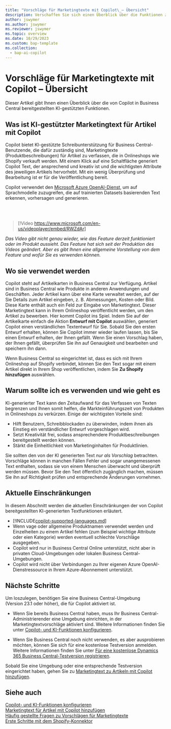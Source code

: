 ```yaml
---
title: "Vorschläge für Marketingtexte mit Copilot\_– Übersicht"
description: Verschaffen Sie sich einen Überblick über die Funktionen zur Generierung von KI-Inhalten in Business Central.
author: jswymer
ms.author: jswymer
ms.reviewer: jswymer
ms.topic: overview
ms.date: 10/29/2023
ms.custom: bap-template
ms.collection:
  - bap-ai-copilot
---
```

# <a name="marketing-text-suggestions-with-copilot-overview"></a>Vorschläge für Marketingtexte mit Copilot – Übersicht

<!--[!INCLUDE[ai-preview](includes/ai-preview.md)]-->

Dieser Artikel gibt Ihnen einen Überblick über die von Copilot in Business Central bereitgestellten KI-gestützten Funktionen.

## <a name="what-is-ai-powered-item-marketing-text-with-copilot"></a>Was ist KI-gestützter Marketingtext für Artikel mit Copilot

Copilot bietet KI-gestützte Schreibunterstützung für Business Central-Benutzende, die dafür zuständig sind, Marketingtexte (Produktbeschreibungen) für Artikel zu verfassen, die in Onlineshops wie Shopify verkauft werden. Mit einem Klick auf eine Schaltfläche generiert Copilot Text, der ansprechend und kreativ ist und die wichtigsten Attribute des jeweiligen Artikels hervorhebt. Mit ein wenig Überprüfung und Bearbeitung ist er für die Veröffentlichung bereit.

Copilot verwendet den [Microsoft Azure OpenAI-Dienst](/azure/cognitive-services/openai/overview), um auf Sprachmodelle zuzugreifen, die auf trainierten Datasets basierenden Text erkennen, vorhersagen und generieren.

<br><br>  

> [!Video https://www.microsoft.com/en-us/videoplayer/embed/RWZdAr]

*Das Video gibt nicht genau wieder, wie das Feature derzeit funktioniert oder im Produkt aussieht. Das Feature hat sich seit der Produktion des Videos geändert. Aber es gibt Ihnen eine allgemeine Vorstellung von dem Feature und wofür Sie es verwenden können.*
  
## <a name="where-its-used"></a>Wo sie verwendet werden

Copilot steht auf Artikelkarten in Business Central zur Verfügung. Artikel sind in Business Central wie Produkte in anderen Anwendungen und Geschäften. Jeder Artikel kann über eine Karte verwaltet werden, auf der Sie Details zum Artikel eingeben, z. B. Abmessungen, Kosten oder Bild. Diese Karte enthält auch ein Feld zur Eingabe von Marketingtext. Dieser Marketingtext kann in Ihrem Onlineshop veröffentlicht werden, um den Artikel zu bewerben. Hier kommt Copilot ins Spiel. Indem Sie auf der Artikelkarte einfach die Aktion **Entwurf mit Copilot** auswählen, generiert Copilot einen verständlichen Textentwurf für Sie. Sobald Sie den ersten Entwurf erhalten, können Sie Copilot immer wieder laufen lassen, bis Sie einen Entwurf erhalten, der Ihnen gefällt. Wenn Sie einen Vorschlag haben, der Ihnen gefällt, überprüfen Sie ihn auf Genauigkeit und bearbeiten und speichern ihn dann.

Wenn Business Central so eingerichtet ist, dass es sich mit Ihrem Onlineshop auf Shopify verbindet, können Sie den Text sogar mit einem Artikel direkt in Ihrem Shop veröffentlichen, indem Sie **Zu Shopify hinzufügen** auswählen.

## <a name="why-and-how-to-use-it"></a>Warum sollte ich es verwenden und wie geht es

KI-generierter Text kann den Zeitaufwand für das Verfassen von Texten begrenzen und Ihnen somit helfen, die Markteinführungszeit von Produkten in Onlineshops zu verkürzen. Einige der wichtigsten Vorteile sind:

- Hilft Benutzern, Schreibblockaden zu überwinden, indem ihnen als Einstieg ein verständlicher Entwurf vorgeschlagen wird.
- Setzt Kreativität frei, sodass ansprechendere Produktbeschreibungen bereitgestellt werden können.
- Stärkt die Einheitlichkeit von Marketinginhalten für Produktlinien.

Sie sollten den von der KI generierten Text *nur als Vorschlag* betrachten. Vorschläge können in manchen Fällen Fehler und sogar unangemessenen Text enthalten, sodass sie von einem Menschen überwacht und überprüft werden müssen. Bevor Sie den Text öffentlich zugänglich machen, müssen Sie ihn auf Richtigkeit prüfen und entsprechende Änderungen vornehmen.

## <a name="current-limitations"></a>Aktuelle Einschränkungen

In diesem Abschnitt werden die aktuellen Einschränkungen der von Copilot bereitgestellten KI-generierten Textfunktionen erläutert.

- [!INCLUDE[copilot-supported-languages.md](includes/copilot-supported-languages.md)]
- Wenn vage oder allgemeine Produktnamen verwendet werden und Einzelheiten zu einem Artikel fehlen (zum Beispiel wichtige Attribute oder eien Kategorie) werden eventuell schlechte Vorschläge ausgegeben.
- Copilot wird nur in Business Central Online unterstützt, nicht aber in privaten Cloud-Umgebungen oder lokalen Business Central-Umgebungen.
- Copilot wird nicht über Verbindungen zu Ihrer eigenen Azure OpenAI-Dienstressource in Ihrem Azure-Abonnement unterstützt.

<!-- Partner extensibility of the AI capability by using AL code isn't supported.-->

## <a name="next-steps"></a>Nächste Schritte

Um loszulegen, benötigen Sie eine Business Central-Umgebung (Version 23.1 oder höher), die für Copilot aktiviert ist.

- Wenn Sie bereits Business Central haben, muss Ihr Business Central-Administrierender eine Umgebung einrichten, in der Marketingtextvorschläge aktiviert sind. Weitere Informationen finden Sie unter [Copilot- und KI-Funktionen konfigurieren](enable-ai.md).

- Wenn Sie Business Central noch nicht verwenden, es aber ausprobieren möchten, können Sie sich für eine kostenlose Testversion anmelden. Weitere Informationen finden Sie unter [Für eine kostenlose Dynamics 365 Business Central-Testversion registrieren](trial-signup.md).

Sobald Sie eine Umgebung oder eine entsprechende Testversion eingerichtet haben, gehen Sie zu [Marketingtext zu Artikeln mit Copilot hinzufügen](item-marketing-text.md).  

## <a name="see-also"></a>Siehe auch

[Copilot- und KI-Funktionen konfigurieren](enable-ai.md)  
[Marketingtext für Artikel mit Copilot hinzufügen](item-marketing-text.md)  
[Häufig gestellte Fragen zu Vorschlägen für Marketingtexte](faqs-marketing-text.md)  
[Erste Schritte mit dem Shopify-Konnektor](shopify/get-started.md)  
